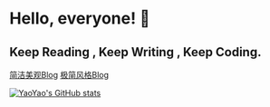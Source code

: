 

# Hello, everyone! 👋

## Keep Reading , Keep Writing , Keep Coding.

[简洁美观Blog](https://yaoyao.io)
[极简风格Blog](https://yaoyao.blog)



[![YaoYao's GitHub stats](https://github-readme-stats.vercel.app/api?username=yaoyaoio)](https://github.com/anuraghazra/github-readme-stats)

